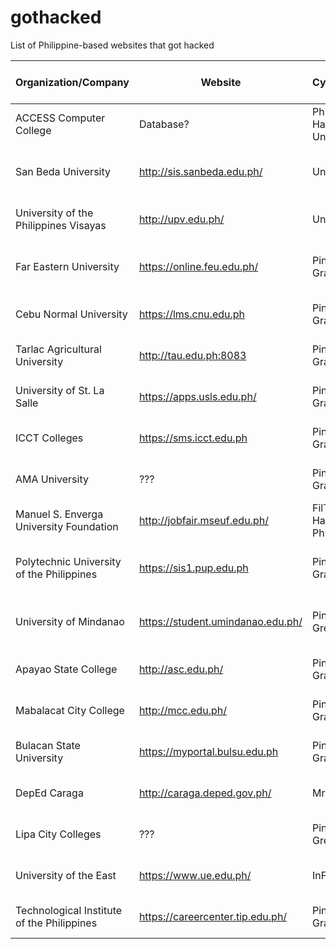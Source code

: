 # gothacked
List of Philippine-based websites that got hacked

| Organization/Company | Website | Cybercriminal | Source | Type of Attack | Date of Attack |
| --- | --- | --- | --- | --- | --- |
| ACCESS Computer College | Database? | Philippine Hacking University | [View](https://www.facebook.com/PHU.info.ph/posts/3087123154643000) | Security Breach | May 29, 2020 |
| San Beda University | http://sis.sanbeda.edu.ph/ | Unknown | [View](https://news.mb.com.ph/2020/06/07/san-beda-student-portal-hacked/) | Security Breach / Data Leakage | June 08, 2020 |
| University of the Philippines Visayas | http://upv.edu.ph/ | Unknown | [View](https://news.mb.com.ph/2020/06/11/up-visayas-website-hacked/) | Security Breach | June 11, 2020 |
| Far Eastern University | https://online.feu.edu.ph/ | Pinoy Grayhats | [View](https://news.mb.com.ph/2020/06/17/feu-website-hacked/) | Security Breach / Data Leakage | June 17, 2020 |
| Cebu Normal University | https://lms.cnu.edu.ph | Pinoy Grayhats | [View](https://www.facebook.com/pinoy.grayhats/posts/2646257762310052) | Security Breach | June 17, 2020 |
| Tarlac Agricultural University | http://tau.edu.ph:8083 | Pinoy Grayhats | [View](https://www.facebook.com/pinoy.grayhats/posts/2646391612296667) | Security Breach | June 17, 2020 |
| University of St. La Salle | https://apps.usls.edu.ph/ | Pinoy Grayhats | [View](https://www.facebook.com/pinoy.grayhats/posts/2646506552285173) | Security Breach  | June 17, 2020 |
| ICCT Colleges | https://sms.icct.edu.ph | Pinoy Grayhats | [View](https://www.facebook.com/pinoy.grayhats/photos/a.2303023643300134/2646712335597928) | Security Breach | June 17, 2020 |
| AMA University | ??? | Pinoy Grayhats | [View](https://www.facebook.com/pinoy.grayhats/posts/2646454982290330) | Security Breach | June 17, 2020 |
| Manuel S. Enverga University Foundation | http://jobfair.mseuf.edu.ph/ | FilTech Hackers Philippines | [View](http://jobfair.mseuf.edu.ph/fileentry/get/phpUyhfpK.html) | Security Breach | June 17, 2020 |
| Polytechnic University of the Philippines | https://sis1.pup.edu.ph | Pinoy Grayhats | [View](https://www.facebook.com/ThePUPOfficial/posts/2989101634519153) | Security Breach / Data Leakage | June 18, 2020 |
| University of Mindanao | https://student.umindanao.edu.ph/ | Pinoy Greyhats | [View](https://www.facebook.com/pinoy.grayhats/posts/2646818355587326) | Security Breach / Data Leakage | June 18, 2020 |
| Apayao State College | http://asc.edu.ph/ | Pinoy Grayhats | [View](https://www.facebook.com/pinoy.grayhats/posts/2647169878885507) | Security Breach | June 18, 2020 |
| Mabalacat City College | http://mcc.edu.ph/ | Pinoy Grayhats | [View](https://www.facebook.com/pinoy.grayhats/posts/2647223015546860) | Security Breach | June 18, 2020 |
| Bulacan State University | https://myportal.bulsu.edu.ph | Pinoy Grayhats | [View](https://www.facebook.com/pinoy.grayhats/posts/2647379262197902) | Security Breach | June 18, 2020 |
| DepEd Caraga | http://caraga.deped.gov.ph/ | Mr. Supremo | [View](https://www.facebook.com/AntiViolentGovTS/posts/118310319917954) | Security Breach | June 18, 2020 |
| Lipa City Colleges | ??? | Pinoy Greyhats | [View](https://www.facebook.com/pinoy.grayhats/posts/2647649532170875) | Security Breach | June 19, 2020 |
| University of the East | https://www.ue.edu.ph/ | InFamouz | [View](https://www.ue.edu.ph/tyk/showpix.php?id=6699) | Security Breach | June 19. 2020 |
| Technological Institute of the Philippines | https://careercenter.tip.edu.ph/ | Pinoy Grayhats | [View](https://www.facebook.com/pinoy.grayhats/posts/2648134632122365) | Security Breach | June 19, 2020 |
